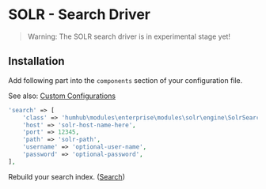 # SOLR - Search Driver

> Warning: The SOLR search driver is in experimental stage yet!

## Installation

Add following part into the `components` section of your configuration file.

See also: [Custom Configurations](../admin/advanced-configuration.md)

```php
'search' => [
    'class' => 'humhub\modules\enterprise\modules\solr\engine\SolrSearch',
    'host' => 'solr-host-name-here',
    'port' => 12345,
    'path' => 'solr-path',
    'username' => 'optional-user-name',
    'password' => 'optional-password',
],
```

Rebuild your search index. ([Search](../admin/search.md))